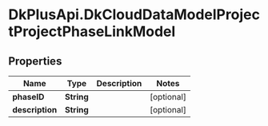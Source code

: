 # DkPlusApi.DkCloudDataModelProjectProjectPhaseLinkModel

## Properties
Name | Type | Description | Notes
------------ | ------------- | ------------- | -------------
**phaseID** | **String** |  | [optional] 
**description** | **String** |  | [optional] 


